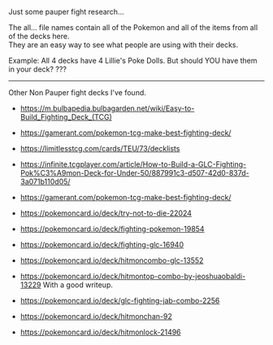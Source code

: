 Just some pauper fight research...

The all...  file names contain all of the Pokemon 
and all of the items from all of the decks here.  
They are an easy way to see what people are using 
with their decks.

Example:  All 4 decks have 4 Lillie's Poke Dolls.  But should YOU have them in your deck?  ???

----

Other Non Pauper fight decks I've found.

* https://m.bulbapedia.bulbagarden.net/wiki/Easy-to-Build_Fighting_Deck_(TCG)
* https://gamerant.com/pokemon-tcg-make-best-fighting-deck/
* https://limitlesstcg.com/cards/TEU/73/decklists

* https://infinite.tcgplayer.com/article/How-to-Build-a-GLC-Fighting-Pok%C3%A9mon-Deck-for-Under-50/887991c3-d507-42d0-837d-3a071b110d05/
* https://gamerant.com/pokemon-tcg-make-best-fighting-deck/
* https://pokemoncard.io/deck/try-not-to-die-22024

* https://pokemoncard.io/deck/fighting-pokemon-19854
* https://pokemoncard.io/deck/fighting-glc-16940
* https://pokemoncard.io/deck/hitmoncombo-glc-13552
* https://pokemoncard.io/deck/hitmontop-combo-by-jeoshuaobaldi-13229  With a good writeup.
* https://pokemoncard.io/deck/glc-fighting-jab-combo-2256
* https://pokemoncard.io/deck/hitmonchan-92
* https://pokemoncard.io/deck/hitmonlock-21496

